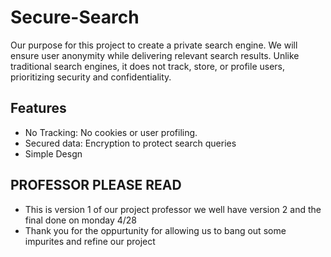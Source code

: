 # Secure-Search
Our purpose for this project to create a private search engine. We will ensure user anonymity while delivering relevant search results. Unlike traditional search engines, it does not track, store, or profile users, prioritizing security and confidentiality.

## Features
* No Tracking: No cookies or user profiling.
* Secured data: Encryption to protect search queries
* Simple Desgn

## PROFESSOR PLEASE READ
* This is version 1 of our project professor we well have version 2 and the final done on monday 4/28
* Thank you for the oppurtunity for allowing us to bang out some impurites and refine our project 

